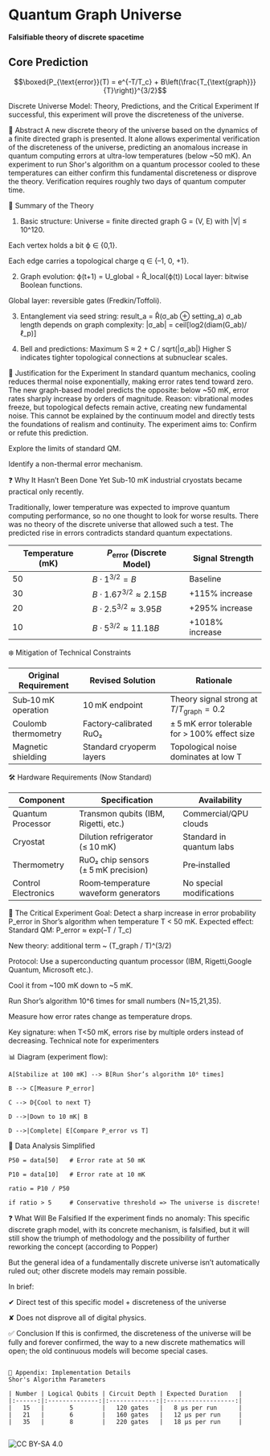 # Quantum Graph Universe  
**Falsifiable theory of discrete spacetime**  

## Core Prediction  
```math  
\boxed{P_{\text{error}}(T) = e^{-T/T_c} + B\left(\frac{T_{\text{graph}}}{T}\right)}^{3/2}
```
Discrete Universe Model: Theory, Predictions, and the Critical Experiment
If successful, this experiment will prove the discreteness of the universe.

📌 Abstract
A new discrete theory of the universe based on the dynamics of a finite directed graph is presented. It alone allows experimental verification of the discreteness of the universe, predicting an anomalous increase in quantum computing errors at ultra-low temperatures (below ~50 mK). An experiment to run Shor's algorithm on a quantum processor cooled to these temperatures can either confirm this fundamental discreteness or disprove the theory. Verification requires roughly two days of quantum computer time.

🧬 Summary of the Theory
1. Basic structure:
Universe = finite directed graph G = (V, E) with |V| ≤ 10^120.


Each vertex holds a bit ϕ ∈ {0,1}.


Each edge carries a topological charge q ∈ {–1, 0, +1}.


2. Graph evolution:
 ϕ(t+1) = U_global ∘ R̂_local(ϕ(t))
Local layer: bitwise Boolean functions.


Global layer: reversible gates (Fredkin/Toffoli).


3. Entanglement via seed string:
 result_a = R̂(σ_ab ⊕ setting_a)
σ_ab length depends on graph complexity: |σ_ab| = ceil[log2(diam(G_ab)/ℓ_p)]


4. Bell and predictions:
 Maximum S ≈ 2 + C / sqrt(|σ_ab|)
 Higher S indicates tighter topological connections at subnuclear scales.


📌 Justification for the Experiment
In standard quantum mechanics, cooling reduces thermal noise exponentially, making error rates tend toward zero. The new graph-based model predicts the opposite: below ~50 mK, error rates sharply increase by orders of magnitude.
Reason: vibrational modes freeze, but topological defects remain active, creating new fundamental noise. This cannot be explained by the continuum model and directly tests the foundations of realism and continuity.
The experiment aims to:
Confirm or refute this prediction.


Explore the limits of standard QM.


Identify a non-thermal error mechanism.


❓ Why It Hasn’t Been Done Yet
Sub-10 mK industrial cryostats became practical only recently.


Traditionally, lower temperature was expected to improve quantum computing performance, so no one thought to look for worse results.
There was no theory of the discrete universe that allowed such a test.
The predicted rise in errors contradicts standard quantum expectations.

| Temperature (mK) | $P_{\text{error}}$ (Discrete Model) | Signal Strength |
| ---------------- | ----------------------------------- | --------------- |
| 50               | $B\cdot1^{3/2}=B$                   | Baseline        |
| 30               | $B\cdot1.67^{3/2}\approx2.15B$      | +115% increase  |
| 20               | $B\cdot2.5^{3/2}\approx3.95B$       | +295% increase  |
| 10               | $B\cdot5^{3/2}\approx11.18B$        | +1018% increase |


❄️ Mitigation of Technical Constraints

| Original Requirement | Revised Solution         | Rationale                                        |
| -------------------- | ------------------------ | ------------------------------------------------ |
| Sub‑10 mK operation  | 10 mK endpoint           | Theory signal strong at $T/T_{\text{graph}}=0.2$ |
| Coulomb thermometry  | Factory‑calibrated RuO₂  | ± 5 mK error tolerable for > 100% effect size    |
| Magnetic shielding   | Standard cryoperm layers | Topological noise dominates at low T             |



🛠 Hardware Requirements (Now Standard)

| Component           | Specification                         | Availability              |
|---------------------|---------------------------------------|---------------------------|
| Quantum Processor   | Transmon qubits (IBM, Rigetti, etc.)  | Commercial/QPU clouds     |
| Cryostat            | Dilution refrigerator (≤ 10 mK)       | Standard in quantum labs  |
| Thermometry         | RuO₂ chip sensors (± 5 mK precision)  | Pre‑installed             |
| Control Electronics | Room‑temperature waveform generators  | No special modifications  |


🧪 The Critical Experiment
Goal: Detect a sharp increase in error probability P_error in Shor’s algorithm when temperature T < 50 mK.
Expected effect:
Standard QM: P_error ≈ exp(–T / T_c)


New theory: additional term ~ (T_graph / T)^(3/2)


Protocol:
Use a superconducting quantum processor (IBM, Rigetti,Google Quantum, Microsoft etc.).


Cool it from ~100 mK down to ~5 mK.


Run Shor’s algorithm 10^6 times for small numbers (N=15,21,35).


Measure how error rates change as temperature drops.

Key signature: when T<50 mK, errors rise by multiple orders instead of decreasing.
Technical note for experimenters


📊 Diagram (experiment flow):

    A[Stabilize at 100 mK] --> B[Run Shor’s algorithm 10⁶ times]
    
    B --> C[Measure P_error]
    
    C --> D{Cool to next T}
    
    D -->|Down to 10 mK| B
    
    D -->|Complete| E[Compare P_error vs T]


🧮 Data Analysis Simplified
    
    P50 = data[50]   # Error rate at 50 mK
    
    P10 = data[10]   # Error rate at 10 mK
    
    ratio = P10 / P50
    
    if ratio > 5     # Conservative threshold => The universe is discrete!



❓ What Will Be Falsified
If the experiment finds no anomaly:
This specific discrete graph model, with its concrete mechanism, is falsified, but it will still show the triumph of methodology and the possibility of further reworking the concept (according to Popper)


But the general idea of a fundamentally discrete universe isn’t automatically ruled out; other discrete models may remain possible.


In brief:

✔ Direct test of this specific model + discreteness of the universe


✘ Does not disprove all of digital physics.


✅ Conclusion
If this is confirmed, the discreteness of the universe will be fully and forever confirmed, the way to a new discrete mathematics will open; the old continuous models will become special cases.
```

📝 Appendix: Implementation Details
Shor's Algorithm Parameters

| Number | Logical Qubits | Circuit Depth | Expected Duration   |
|:------:|:--------------:|:-------------:|:-------------------:|
|   15   |       5        |   120 gates   |   8 μs per run      |
|   21   |       6        |   160 gates   |   12 μs per run     |
|   35   |       8        |   220 gates   |   18 μs per run     |


```
![CC BY-SA 4.0](https://img.shields.io/badge/License-CC_BY--SA_4.0-lightgrey.svg)  
